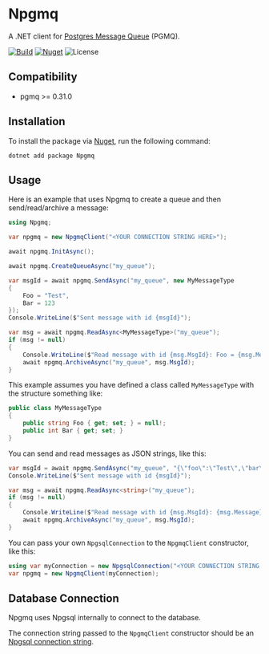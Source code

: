 # Npgmq

A .NET client for [Postgres Message Queue](https://github.com/tembo-io/pgmq) (PGMQ).

[![Build](https://github.com/brianpursley/Npgmq/actions/workflows/build.yml/badge.svg)](https://github.com/brianpursley/Npgmq/actions/workflows/build.yml)
[![Nuget](https://img.shields.io/nuget/v/Npgmq)](https://www.nuget.org/packages/Npgmq/)
![License](https://img.shields.io/github/license/brianpursley/Npgmq)

## Compatibility

* pgmq >= 0.31.0

## Installation
To install the package via [Nuget](https://www.nuget.org/packages/Npgmq/), run the following command:

```shell
dotnet add package Npgmq
```

## Usage

Here is an example that uses Npgmq to create a queue and then send/read/archive a message:

```csharp
using Npgmq;

var npgmq = new NpgmqClient("<YOUR CONNECTION STRING HERE>");

await npgmq.InitAsync();

await npgmq.CreateQueueAsync("my_queue");

var msgId = await npgmq.SendAsync("my_queue", new MyMessageType
{
    Foo = "Test",
    Bar = 123
});
Console.WriteLine($"Sent message with id {msgId}");

var msg = await npgmq.ReadAsync<MyMessageType>("my_queue");
if (msg != null)
{
    Console.WriteLine($"Read message with id {msg.MsgId}: Foo = {msg.Message?.Foo}, Bar = {msg.Message?.Bar}");
    await npgmq.ArchiveAsync("my_queue", msg.MsgId);
}
```

This example assumes you have defined a class called `MyMessageType` with the structure something like:

```csharp
public class MyMessageType
{
    public string Foo { get; set; } = null!;
    public int Bar { get; set; }
}
```

You can send and read messages as JSON strings, like this:

```csharp   
var msgId = await npgmq.SendAsync("my_queue", "{\"foo\":\"Test\",\"bar\":123}");
Console.WriteLine($"Sent message with id {msgId}");

var msg = await npgmq.ReadAsync<string>("my_queue");
if (msg != null)
{
    Console.WriteLine($"Read message with id {msg.MsgId}: {msg.Message}");
    await npgmq.ArchiveAsync("my_queue", msg.MsgId);
}
```

You can pass your own `NpgsqlConnection` to the `NpgmqClient` constructor, like this:

```csharp
using var myConnection = new NpgsqlConnection("<YOUR CONNECTION STRING HERE>");
var npgmq = new NpgmqClient(myConnection);
```

## Database Connection

Npgmq uses Npgsql internally to connect to the database.

The connection string passed to the `NpgmqClient` constructor should be an [Npgsql connection string](https://www.npgsql.org/doc/connection-string-parameters.html).
